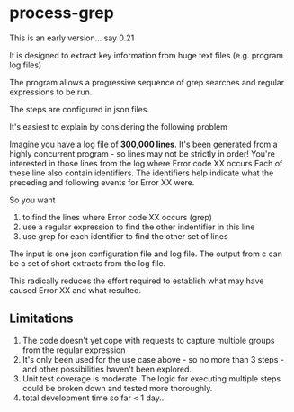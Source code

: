 # process-grep


This is an early version... say 0.21

It is designed to extract key information from huge text files (e.g. program log files)

The program allows a progressive sequence of grep searches and regular expressions to be run.

The steps are configured in json files.

It's easiest to explain by considering the following problem

Imagine you have a log file of **300,000 lines**. It's been generated from a highly concurrent program - so lines may not be strictly in order!
You're interested in those lines from the log where Error code XX occurs
Each of these line also contain identifiers.
The identifiers help indicate what the preceding and following events for Error XX were.

So you want
1. to find the lines where Error code XX occurs (grep)
2. use a regular expression to find the other indentifier in this line
3. use grep for each identifier to find the other set of lines

The input is one json configuration file and log file. 
The output from c can be a set of short extracts from the log file.

This radically reduces the effort required to establish what may have caused Error XX and what resulted.

## Limitations

1. The code doesn't yet cope with requests to capture multiple groups from the regular expression
2. It's only been used for the use case above - so no more than 3 steps - and other possibilities haven't been explored.
3. Unit test coverage is moderate. The logic for executing multiple steps could be broken down and tested more thoroughly.
4. total development time so far < 1 day...
